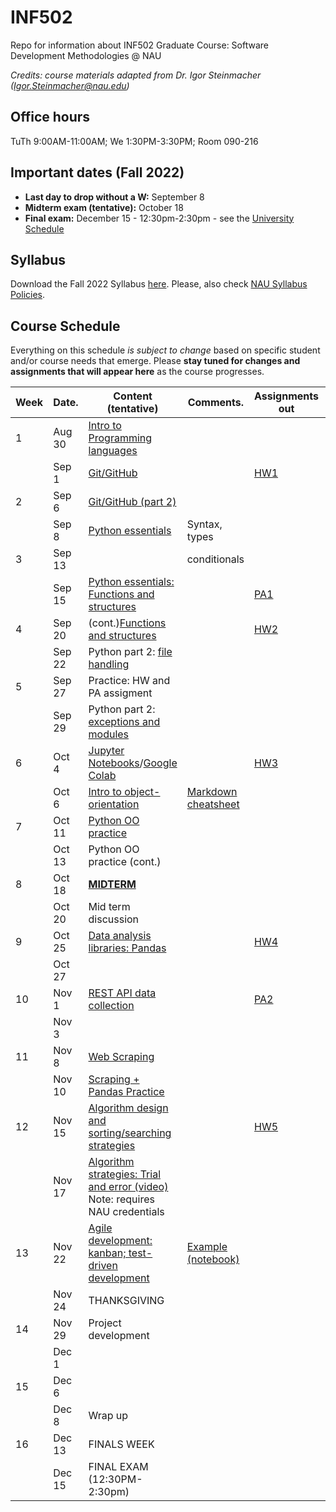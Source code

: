 # INF502

Repo for information about INF502 Graduate Course: Software Development Methodologies @ NAU

_Credits: course materials adapted from Dr. Igor Steinmacher (Igor.Steinmacher@nau.edu)_

## Office hours

TuTh 9:00AM-11:00AM; We 1:30PM-3:30PM; Room 090-216

## Important dates (Fall 2022)

* **Last day to drop without a W:**  September 8
* **Midterm exam (tentative):** October 18
* **Final exam:** December 15 - 12:30pm-2:30pm - see the [University Schedule](https://in.nau.edu/registrar/important-dates/)

## Syllabus

Download the Fall 2022 Syllabus [here](documents/INF502_Syllabus_Fall2022.pdf).
Please, also check [NAU Syllabus Policies](https://nau.edu/university-policy-library/syllabus-requirements/).

## Course Schedule
Everything on this schedule *is subject to change* based on specific student and/or course needs that emerge. Please **stay tuned for changes and assignments that will appear here** as the course progresses.

<!--Work is to be submitted via BbLearn whenever not specified differently. When via BBLearn, the deliverable must be in Word or PDF format.-->

|Week|Date.      | Content (tentative)                                   | Comments.      | Assignments out            | Deadline |
|----|-----------|-------------------------------------------------------|----------------|----------------------------|----------|
| 1  | Aug 30    | [Intro to Programming languages](documents/slides_week1.pdf)|          |                            |          |
|    | Sep  1    | [Git/GitHub](documents/slides_week1.pdf)              |                |[HW1](assignments/hw1.md)   |          |
| 2  | Sep  6    | [Git/GitHub (part 2)](documents/slides_week2_part1.pdf)|               |                            |          |
|    | Sep  8    | [Python essentials](documents/slides_week2_part2.pdf) |Syntax, types   |                            |          |
| 3  | Sep 13    |                                                       | conditionals   |                            |          |
|    | Sep 15    |[Python essentials: Functions and structures](documents/slides_week3.pdf)|| [PA1](assignments/PA1.md)| HW1      |
| 4  | Sep 20    | (cont.)[Functions and structures](documents/slides_week3.pdf)|         |[HW2](assignments/hw2.md)   |          |
|    | Sep 22    | Python part 2: [file handling](documents/slides_week4.pdf)|            |                            |          |
| 5  | Sep 27    | Practice: HW and PA assigment                         |                |                            |          |
|    | Sep 29    |Python part 2: [exceptions and modules](documents/slides_week5.pdf)|    |                            | HW2      |
| 6  | Oct  4    |[Jupyter Notebooks](notebooks/myFirstNotebook.ipynb)/[Google Colab](notebooks/colab-github-demo.ipynb)||[HW3](assignments/hw3.md)||
|    | Oct  6    |[Intro to object-orientation](notebooks/object_oriented.ipynb)|[Markdown cheatsheet](markdown-cheat-sheet.md)|| |
| 7  | Oct 11    |[Python OO practice](assignments/OO_practice.ipynb)    |                |                            | HW3      |
|    | Oct 13    | Python OO practice (cont.)                            |                |                            | PA1      |
| 8  | Oct 18    | [**MIDTERM**](documents/Midterm.pdf)                  |                |                            |          |
|    | Oct 20    | Mid term discussion                                   |                |                            |          |
| 9  | Oct 25    |[Data analysis libraries: Pandas](notebooks/DataAnalysis.ipynb)|        |[HW4](assignments/hw4.ipynb)|          |
|    | Oct 27    |                                                       |                |                            |          |
| 10 | Nov  1    |[REST API data collection](notebooks/REST_APIs.ipynb)  |                |[PA2](assignments/PA2.md)   |          |
|    | Nov  3    |                                                       |                |                            | HW4      |
| 11 | Nov  8    |[Web Scraping](notebooks/WebScraping.ipynb)            |                |                            |          |
|    | Nov 10    |[Scraping + Pandas Practice](assignments/extra_HW.md)  |                |                            |          |
| 12 | Nov 15    |[Algorithm design and sorting/searching strategies](documents/slides_week12.pptx)||[HW5](assignments/hw5.md)|   |
|    | Nov 17    |[Algorithm strategies: Trial and error (video)](https://drive.google.com/file/d/10H8RHrd-6SzMwIM91B4pGmSfNlD5jWyk/view?usp=sharing) Note: requires NAU credentials||||
| 13 | Nov 22    |[Agile development: kanban; test-driven development](documents/slides_week13.pptx)|[Example (notebook)](notebooks/unittest.ipynb)|      |          |
|    | Nov 24    | THANKSGIVING                                          |                |                            |          |
| 14 | Nov 29    | Project development                                   |                |                            | HW5      |
|    | Dec  1    |                                                       |                |                            |          |
| 15 | Dec  6    |                                                       |                |                            |          |
|    | Dec  8    | Wrap up                                               |                |                            | PA2      |
| 16 | Dec 13    | FINALS WEEK                                           |                |                            |          |
|    | Dec 15    | FINAL EXAM (12:30PM-2:30pm)                           |                |                            |          |
